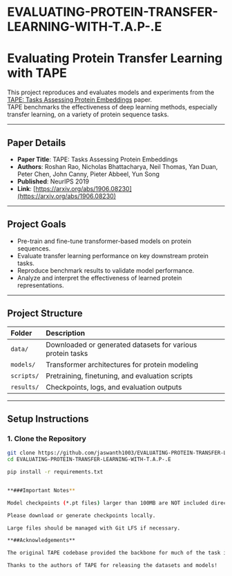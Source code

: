 # EVALUATING-PROTEIN-TRANSFER-LEARNING-WITH-T.A.P-.E

# Evaluating Protein Transfer Learning with TAPE

This project reproduces and evaluates models and experiments from the [TAPE: Tasks Assessing Protein Embeddings](https://arxiv.org/abs/1906.08230) paper.  
TAPE benchmarks the effectiveness of deep learning methods, especially transfer learning, on a variety of protein sequence tasks.

---

##  Paper Details

- **Paper Title**: TAPE: Tasks Assessing Protein Embeddings
- **Authors**: Roshan Rao, Nicholas Bhattacharya, Neil Thomas, Yan Duan, Peter Chen, John Canny, Pieter Abbeel, Yun Song
- **Published**: NeurIPS 2019
- **Link**: [https://arxiv.org/abs/1906.08230](https://arxiv.org/abs/1906.08230)

---

##  Project Goals

- Pre-train and fine-tune transformer-based models on protein sequences.
- Evaluate transfer learning performance on key downstream protein tasks.
- Reproduce benchmark results to validate model performance.
- Analyze and interpret the effectiveness of learned protein representations.

---

##  Project Structure

| Folder | Description |
|:-------|:------------|
| `data/` | Downloaded or generated datasets for various protein tasks |
| `models/` | Transformer architectures for protein modeling |
| `scripts/` | Pretraining, finetuning, and evaluation scripts |
| `results/` | Checkpoints, logs, and evaluation outputs |


---

##  Setup Instructions

### 1. Clone the Repository

```bash
git clone https://github.com/jaswanth1003/EVALUATING-PROTEIN-TRANSFER-LEARNING-WITH-T.A.P-.E.git
cd EVALUATING-PROTEIN-TRANSFER-LEARNING-WITH-T.A.P-.E

pip install -r requirements.txt


**###Important Notes**

Model checkpoints (*.pt files) larger than 100MB are NOT included directly in GitHub due to file size restrictions.

Please download or generate checkpoints locally.

Large files should be managed with Git LFS if necessary.

**##Acknowledgements**

The original TAPE codebase provided the backbone for much of the task implementations.

Thanks to the authors of TAPE for releasing the datasets and models!




